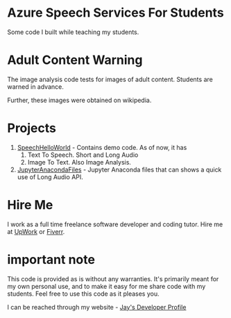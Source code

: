 # Azure Speech Services For Students

Some code I built while teaching my students.

# Adult Content Warning

The image analysis code tests for images of adult content. Students are warned in advance. 

Further, these images were obtained on wikipedia. 

# Projects

1. [SpeechHelloWorld](SpeechHelloWorld) - Contains demo code. As of now, it has 
    1. Text To Speech. Short and Long Audio
    1. Image To Text. Also Image Analysis.
1. [JupyterAnacondaFiles](JupyterAnacondaFiles) - Jupyter Anaconda files that can shows a quick use of Long Audio API.

# Hire Me

I work as a full time freelance software developer and coding tutor. Hire me at [UpWork](https://www.upwork.com/fl/vijayasimhabr) or [Fiverr](https://www.fiverr.com/jay_codeguy).

# important note

This code is provided as is without any warranties. It's primarily meant for my own personal use, and to make it easy for me share code with my students. Feel free to use this code as it pleases you.

I can be reached through my website - [Jay's Developer Profile](https://jay-study-nildana.github.io/developerprofile)
